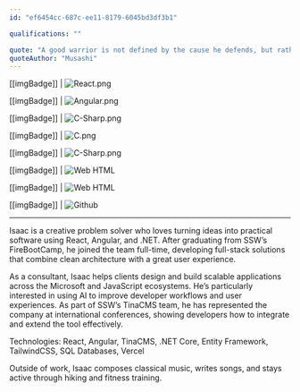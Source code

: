 ```yaml
---
id: "ef6454cc-687c-ee11-8179-6045bd3df3b1"

qualifications: ""

quote: "A good warrior is not defined by the cause he defends, but rather by the meaning that derives from the struggle."
quoteAuthor: "Musashi"
---
```


[[imgBadge]]
| ![React.png](../badges/Developer-react.png)

[[imgBadge]]
| ![Angular.png](../badges/Developer-angular.png)

[[imgBadge]]
| ![C-Sharp.png](../badges/Developer-c-sharp.png)

[[imgBadge]]
| ![C.png](../badges/Developer-c.png)

[[imgBadge]]
| ![C-Sharp.png](../badges/Developer-js.png)

[[imgBadge]]
| ![Web HTML](../badges/Designer-web-html5.png)

[[imgBadge]]
| ![Web HTML](../badges/Designer-web-css3.png)

[[imgBadge]]
| ![Github](../badges/Developer-github.png)

---

Isaac is a creative problem solver who loves turning ideas into practical software using React, Angular, and .NET. After graduating from SSW’s FireBootCamp, he joined the team full-time, developing full-stack solutions that combine clean architecture with a great user experience.

As a consultant, Isaac helps clients design and build scalable applications across the Microsoft and JavaScript ecosystems. He’s particularly interested in using AI to improve developer workflows and user experiences. As part of SSW’s TinaCMS team, he has represented the company at international conferences, showing developers how to integrate and extend the tool effectively.

Technologies:
React, Angular, TinaCMS, .NET Core, Entity Framework, TailwindCSS, SQL Databases, Vercel

Outside of work, Isaac composes classical music, writes songs, and stays active through hiking and fitness training.
